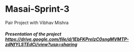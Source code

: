 # Masai-Sprint-3
Pair Project with Vibhav Mishra
##### Presentation of the project https://drive.google.com/file/d/1EbFKPreIzC0sngMVMTP-zdNfYLSTEdCi/view?usp=sharing
